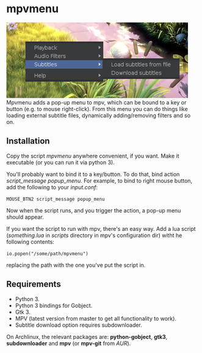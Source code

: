 # mpvmenu
![screenshot](screenshot.jpg?raw=true)
Mpvmenu adds a pop-up menu to mpv, which can be bound to a key or button (e.g. to mouse right-click). From this menu you can do things like loading external subtitle files, dynamically adding/removing filters and so on.

## Installation 
Copy the script *mpvmenu* anywhere convenient, if you want. Make it executable (or you can run it via python 3).

You'll probably want to bind it to a key/button. To do that, bind action *script_message popup_menu*. For example, to bind to right mouse button, add the following to your *input.conf*:

```
MOUSE_BTN2 script_message popup_menu
```

Now when the script runs, and you trigger the action, a pop-up menu should appear.

If you want the script to run with mpv, there's an easy way. Add a lua script (*something.lua* in *scripts* directory in mpv's configuration dir) witht he following contents:

```
io.popen("/some/path/mpvmenu")
```

replacing the path with the one you've put the script in.

## Requirements
* Python 3.
* Python 3 bindings for Gobject.
* Gtk 3.
* MPV (latest version from master to get all functionality to work).
* Subtitle download option requires subdownloader.

On Archlinux, the relevant packages are: **python-gobject**, **gtk3**, **subdownloader** and **mpv** (or **mpv-git** from *AUR*).
